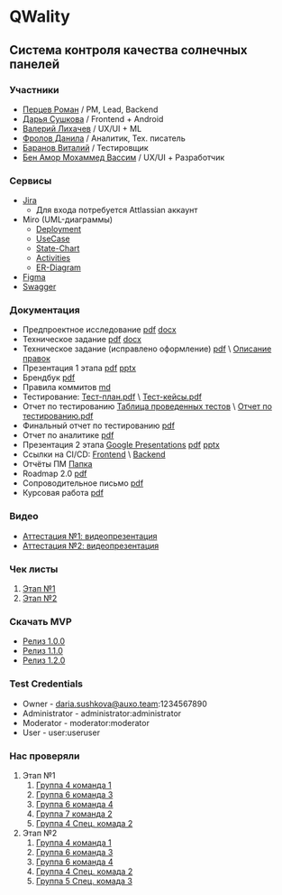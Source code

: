 # QWality
## Система контроля качества солнечных панелей
### Участники
* [Перцев Роман](https://github.com/I-want-pizza) / PM, Lead, Backend
* [Дарья Сушкова](https://github.com/cutymurphy) / Frontend + Android
* [Валерий Лихачев](https://github.com/Grotri) / UX/UI + ML
* [Фролов Данила](https://github.com/Surrealname) / Аналитик, Тех. писатель
* [Баранов Виталий](https://github.com/vitbar536) / Тестировщик
* [Бен Амор Мохаммед Вассим](https://github.com/benamor-wassim) / UX/UI + Разработчик

### Сервисы
* [Jira](https://id.atlassian.com/invite/p/jira-software?id=ivAk_OnWSviaSwpm8moOfA)
  * Для входа потребуется Attlassian аккаунт 
* Miro (UML-диаграммы)
  * [Deployment](https://miro.com/app/board/uXjVINFN8eA=/)
  * [UseCase](https://miro.com/app/board/uXjVINwFyKk=/)
  * [State-Chart](https://miro.com/app/board/uXjVINEeoYM=/)
  * [Activities](https://miro.com/app/board/uXjVIQ1i_vo=/)
  * [ER-Diagram](https://miro.com/app/board/uXjVIWjbSTE=/) 
* [Figma](https://www.figma.com/design/y1YPCVKHzNZhb566GfpTL1/qWality-UI%2FUX-Full-set?node-id=0-1&t=BZMV0dztPqF7jzd2-1)
* [Swagger](https://petstore.swagger.io/?url=https://raw.githubusercontent.com/I-want-pizza/QWality/refs/heads/main/docs/api/openapi.yaml) 

### Документация
* Предпроектное исследование [pdf](https://github.com/I-want-pizza/QWality/blob/69026fc8c1f3b4346c311a59eac22d9166535cd5/docs/%D0%9F%D1%80%D0%B5%D0%B4%D0%BF%D1%80%D0%BE%D0%B5%D0%BA%D1%82%D0%BD%D0%BE%D0%B5%20%D0%B8%D1%81%D1%81%D0%BB%D0%B5%D0%B4%D0%BE%D0%B2%D0%B0%D0%BD%D0%B8%D0%B5.pdf) [docx](https://github.com/I-want-pizza/QWality/blob/69026fc8c1f3b4346c311a59eac22d9166535cd5/docs/%D0%9F%D1%80%D0%B5%D0%B4%D0%BF%D1%80%D0%BE%D0%B5%D0%BA%D1%82%D0%BD%D0%BE%D0%B5%20%D0%B8%D1%81%D1%81%D0%BB%D0%B5%D0%B4%D0%BE%D0%B2%D0%B0%D0%BD%D0%B8%D0%B5.docx)
* Техническое задание [pdf](https://github.com/I-want-pizza/QWality/blob/69026fc8c1f3b4346c311a59eac22d9166535cd5/docs/%D0%A2%D0%B5%D1%85%D0%BD%D0%B8%D1%87%D0%B5%D1%81%D0%BA%D0%BE%D0%B5%20%D0%B7%D0%B0%D0%B4%D0%B0%D0%BD%D0%B8%D0%B5.pdf) [docx](https://github.com/I-want-pizza/QWality/blob/69026fc8c1f3b4346c311a59eac22d9166535cd5/docs/%D0%A2%D0%B5%D1%85%D0%BD%D0%B8%D1%87%D0%B5%D1%81%D0%BA%D0%BE%D0%B5%20%D0%B7%D0%B0%D0%B4%D0%B0%D0%BD%D0%B8%D0%B5.docx)
* Техническое задание (исправлено оформление) [pdf](https://github.com/I-want-pizza/QWality/blob/feature/QW-1-update-docs/docs/%D0%A2%D0%B5%D1%85%D0%BD%D0%B8%D1%87%D0%B5%D1%81%D0%BA%D0%BE%D0%B5%20%D0%B7%D0%B0%D0%B4%D0%B0%D0%BD%D0%B8%D0%B5%20(%D0%B8%D1%81%D0%BF%D1%80%D0%B0%D0%B2%D0%BB%D0%B5%D0%BD%D0%BE%20%D0%BE%D1%84%D0%BE%D1%80%D0%BC%D0%BB%D0%B5%D0%BD%D0%B8%D0%B5).pdf) \ [Описание правок](https://github.com/I-want-pizza/QWality/blob/feature/QW-1-update-docs/docs/%D0%98%D1%81%D0%BF%D1%80%D0%B0%D0%B2%D0%BB%D0%B5%D0%BD%D0%B8%D0%B5%20%D0%BE%D1%84%D0%BE%D1%80%D0%BC%D0%BB%D0%B5%D0%BD%D0%B8%D1%8F%20%D1%82%D0%B5%D1%85%D0%BD%D0%B8%D1%87%D0%B5%D1%81%D0%BA%D0%BE%D0%B3%D0%BE%20%D0%B7%D0%B0%D0%B4%D0%B0%D0%BD%D0%B8%D1%8F.pdf)
* Презентация 1 этапа [pdf](https://github.com/I-want-pizza/QWality/blob/d6bc2448f6cf04a8195fa6485fbbe7ad2122afff/docs/pptx/1_att_presentation.pdf) [pptx](https://github.com/I-want-pizza/QWality/blob/d6bc2448f6cf04a8195fa6485fbbe7ad2122afff/docs/pptx/1_att_presentation.pptx)
* Брендбук [pdf](https://github.com/I-want-pizza/QWality/blob/627db6d5be1fd345d40b93b71e92f04592e38536/docs/%D0%91%D1%80%D0%B5%D0%BD%D0%B4%D0%B1%D1%83%D0%BA.pdf)
* Правила коммитов [md](https://github.com/I-want-pizza/QWality/blob/64abc93704140a2072a63c06e43befc4695cb982/docs/git/rules.md)
* Тестирование:  [Тест-план.pdf](https://github.com/I-want-pizza/QWality/blob/41ffa0948e0f628af94982e651c370220b6fc75a/docs/tests/test_plan.pdf) \ [Тест-кейсы.pdf](https://github.com/I-want-pizza/QWality/blob/41ffa0948e0f628af94982e651c370220b6fc75a/docs/tests/test_cases.pdf)
* Отчет по тестированию [Таблица проведенных тестов](https://docs.google.com/spreadsheets/d/1EDa98Zzkgsk98eUzoqLCLvc3nHsbRve0hQ1z9zrd1jU/edit?usp=sharing) \ [Отчет по тестированию.pdf](https://github.com/I-want-pizza/QWality/blob/feature/QW-1-update-docs/docs/tests/%D0%9E%D1%82%D1%87%D0%B5%D1%82%20%D0%BF%D0%BE%20%D1%82%D0%B5%D1%81%D1%82%D0%B8%D1%80%D0%BE%D0%B2%D0%B0%D0%BD%D0%B8%D1%8E.pdf)
* Финальный отчет по тестированию [pdf](https://github.com/I-want-pizza/QWality/blob/main/docs/%D0%9E%D1%82%D1%87%D0%B5%D1%82%20%D0%BE%20%D1%82%D0%B5%D1%81%D1%82%D0%B8%D1%80%D0%BE%D0%B2%D0%B0%D0%BD%D0%B8%D0%B8%20(%D1%84%D0%B8%D0%BD%D0%B0%D0%BB%D1%8C%D0%BD%D1%8B%D0%B9).pdf)
* Отчет по аналитике [pdf](https://github.com/I-want-pizza/QWality/blob/main/docs/%D0%90%D0%BD%D0%B0%D0%BB%D0%B8%D1%82%D0%B8%D0%BA%D0%B0%20%D0%98%D1%82%D0%BE%D0%B3.pdf)
* Презентация 2 этапа [Google Presentations](https://docs.google.com/presentation/d/1p-WR1LU2WyGILe2ECDQ_J-1F6IWB20V2gelepvK6XqE/edit?usp=sharing) [pdf](https://github.com/I-want-pizza/QWality/blob/a4a89432033959a738b6f7a08f3fb7fb921581a7/docs/pptx/2_att_presentation.pdf) [pptx](https://github.com/I-want-pizza/QWality/blob/a4a89432033959a738b6f7a08f3fb7fb921581a7/docs/pptx/2_att_presentation.pptx)
* Ссылки на CI/CD: [Frontend](https://github.com/Grotri/QWalityWeb/actions/workflows/firebase-hosting-merge.yml) \ [Backend](https://github.com/Grotri/QWalityBackend/blob/develop/.github/workflows/autodeploy.yml) 
* Отчёты ПМ [Папка](https://github.com/I-want-pizza/QWality/tree/main/docs/pm)
* Roadmap 2.0 [pdf](https://github.com/I-want-pizza/QWality/blob/main/docs/%D0%A0%D0%BE%D0%B0%D0%B4%D0%BC%D0%B0%D0%BF%D0%B0%202.0.pdf)
* Сопроводительное письмо [pdf](https://github.com/I-want-pizza/QWality/blob/main/docs/%D0%A1%D0%BE%D0%BF%D1%80%D0%BE%D0%B2%D0%BE%D0%B4%D0%B8%D1%82%D0%B5%D0%BB%D1%8C%D0%BD%D0%BE%D0%B5_%D0%BF%D0%B8%D1%81%D1%8C%D0%BC%D0%BE.pdf)
* Курсовая работа [pdf](https://github.com/I-want-pizza/QWality/blob/main/docs/%D0%9A%D1%83%D1%80%D1%81%D0%BE%D0%B2%D0%B0%D1%8F%20%D1%80%D0%B0%D0%B1%D0%BE%D1%82%D0%B0%20QWality.pdf)

### Видео
* [Аттестация №1: видеопрезентация](https://drive.google.com/file/d/1nNROvPLneUcozsotntAM1RbKcGwrNE4F/view?usp=sharing)
* [Аттестация №2: видеопрезентация](https://drive.google.com/file/d/1YzUZKZnEYI7EgSn21sHuyKkF8S_Bh5P1/view?usp=sharing)

### Чек листы
1. [Этап №1](https://github.com/I-want-pizza/QWality/blob/db488a1e794473a015df8cb8fc7b1416ed381151/docs/teams_score/%D0%A7%D0%B5%D0%BA%D0%BB%D0%B8%D1%81%D1%82_1_%D1%8D%D1%82%D0%B0%D0%BF.pdf)
2. [Этап №2](https://github.com/I-want-pizza/QWality/blob/88be92d58178c8b91e3ab7b066cc00c24d141450/docs/teams_score/%D0%A7%D0%B5%D0%BA%D0%BB%D0%B8%D1%81%D1%82%202%20%D1%8D%D1%82%D0%B0%D0%BF.pdf)

### Скачать MVP
* [Релиз 1.0.0](https://github.com/I-want-pizza/QWality/releases/tag/v1.0.0)
* [Релиз 1.1.0](https://github.com/I-want-pizza/QWality/releases/tag/v1.1.0)
* [Релиз 1.2.0](https://github.com/I-want-pizza/QWality/releases/tag/v1.2.0)

### Test Credentials
* Owner - daria.sushkova@auxo.team:1234567890
* Administrator - administrator:administrator
* Moderator - moderator:moderator
* User - user:useruser


### Нас проверяли
1. Этап №1
   1. [Группа 4 команда 1](https://github.com/PublicTransport2025/Docs/blob/fbb74c83b6bf19c2cb6bf589e1f57e42ac8b27f7/%D0%9A%D1%80%D0%BE%D1%81%D1%81-%D0%BF%D1%80%D0%BE%D0%B2%D0%B5%D1%80%D0%BA%D0%B8.pdf)
   2. [Группа 6 команда 3](https://github.com/VisualMusic-VSU/visualmusic/blob/a6c438b225510fb7d536fbe62bfc43634c211a95/docs/check/check.pdf)
   3. [Группа 6 команда 4](https://github.com/Mixing-Visionary/Docs/tree/docs-deploy)
   4. [Группа 7 команда 2](https://github.com/ReflectAppTP)
   5. [Группа 4 Спец. комада 2](https://github.com/anya-ananasss/Defense-Discover/blob/e4148093c9d5a3fa4783a530bdceec1cf8eeb704/Documentation/%D0%A7%D0%B5%D0%BA%D0%BB%D0%B8%D1%81%D1%82%20(%D0%A1%D0%9A%2C%202%20%D0%B3%D1%80%D1%83%D0%BF%D0%BF%D0%B0).pdf)
2. Этап №2
    1. [Группа 4 команда 1](https://github.com/PublicTransport2025/Docs/blob/main/%D0%AD%D1%82%D0%B0%D0%BF%20MVP/%D0%A2%D1%80%D0%B0%D0%BD%D1%81%D0%BF%D0%BE%D1%80%D1%82%202025%20%D0%A7%D0%B5%D0%BA%D0%BB%D0%B8%D1%81%D1%82%202%20%D1%8D%D1%82%D0%B0%D0%BF.pdf)
    2. [Группа 6 команда 3](https://github.com/VisualMusic-VSU/visualmusic/blob/01cb8b9de5e05847dc50411903870fbc9e0d3b11/docs/check/second-stage-check.pdf)
    3. [Группа 6 команда 4](https://github.com/Mixing-Visionary/Docs/blob/f5c0a90af022a83e3e553d3d50b6f7f3a1ebf6fa/CheckList/Checklist_2.pdf)
    4. [Группа 4 Спец. комада 2](https://github.com/anya-ananasss/Defense-Discover/blob/main/Documentation/%D0%A2%D0%9F.%20%D0%A7%D0%B5%D0%BA%D0%BB%D0%B8%D1%81%D1%82%202%20%D1%8D%D1%82%D0%B0%D0%BF.pdf)
    4. [Группа 5 Спец. комада 3](https://github.com/intrafellow/TechTrackInvest)

